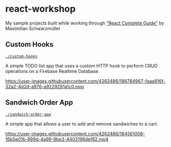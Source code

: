 # react-workshop
My sample projects built while working through ["React Complete Guide"](https://www.udemy.com/course/react-the-complete-guide-incl-redux/) by Maximilian Schwarzmüller

## Custom Hooks
[`./custom-hooks`](./custom-hooks)

A simple TODO list app that uses a custom HTTP hook to perform CRUD operations on a Firebase Realtime Database.

https://user-images.githubusercontent.com/4262486/186784967-faaa916f-32a2-4d2d-a976-a9229281a1c0.mov


## Sandwich Order App
[`./sandwich-order-app`](./sandwich-order-app)

A simple app that allows a user to add and remove sandwiches to a cart.

https://user-images.githubusercontent.com/4262486/184561008-16b5e01b-899d-4a99-8be3-4403198def82.mp4

